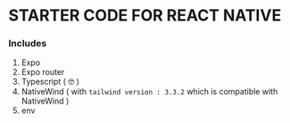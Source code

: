 <h1>STARTER CODE FOR REACT NATIVE</h1>

<h3>Includes</h3>

1. Expo
2. Expo router
3. Typescript ( 🤓 )
4. NativeWind ( with `tailwind version : 3.3.2` which is compatible with NativeWind )</li>
5. env
